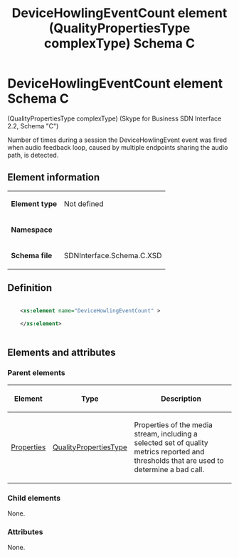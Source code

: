 ﻿---
title: DeviceHowlingEventCount element (QualityPropertiesType complexType) Schema C 
description: Describes the Schema C iteration of the DeviceHowlingEventCount element and provides the element's definition, parent elements, and element information.
TOCTitle: DeviceHowlingEventCount element
ms:assetid: 637b8a4e-d3c2-56c0-fdc8-4a147db88a76
ms:mtpsurl: https://msdn.microsoft.com/library/Mt404743(v=office.16)
ms:contentKeyID: 68250656
ms.date: 08/24/2015
mtps_version: v=office.16
dev_langs:
- xml
---

# DeviceHowlingEventCount element Schema C

(QualityPropertiesType complexType) (Skype for Business SDN Interface 2.2, Schema "C")

Number of times during a session the DeviceHowlingEvent event was fired when audio feedback loop, caused by multiple endpoints sharing the audio path, is detected.

## Element information

<table>
<colgroup>
<col />
<col />
</colgroup>
<tbody>
<tr class="odd">
<td><p><strong>Element type</strong></p></td>
<td><p>Not defined</p></td>
</tr>
<tr class="even">
<td><p><strong>Namespace</strong></p></td>
<td><p></p></td>
</tr>
<tr class="odd">
<td><p><strong>Schema file</strong></p></td>
<td><p>SDNInterface.Schema.C.XSD</p></td>
</tr>
</tbody>
</table>


## Definition

```xml

    <xs:element name="DeviceHowlingEventCount" >
    
    </xs:element>
  
```

## Elements and attributes

### Parent elements

<table>
<colgroup>
<col />
<col />
<col />
</colgroup>
<thead>
<tr class="header">
<th><p>Element</p></th>
<th><p>Type</p></th>
<th><p>Description</p></th>
</tr>
</thead>
<tbody>
<tr class="odd">
<td><p><a href="properties-element-qualitytype-complextype-skype-for-business-sdn-interface-2-2-schema-c.md">Properties</a></p></td>
<td><p><a href="qualitypropertiestype-complextype-skype-for-business-sdn-interface-2-2-schema-c.md">QualityPropertiesType</a></p></td>
<td><p>Properties of the media stream, including a selected set of quality metrics reported and thresholds that are used to determine a bad call.</p></td>
</tr>
</tbody>
</table>


### Child elements

None.

### Attributes

None.


